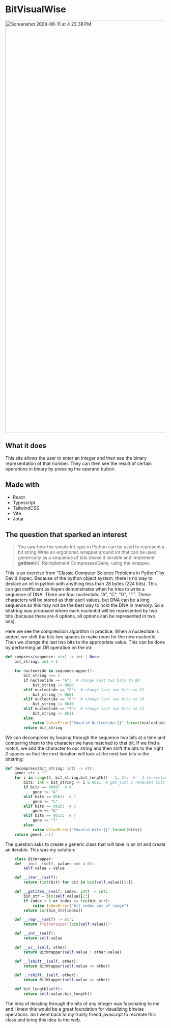# BitVisualWise

<img width="1295" alt="Screenshot 2024-06-11 at 4 23 38 PM" src="https://github.com/jacastanon01/BitVisualWise/assets/24418510/807de1a6-c165-4c95-a568-ea7d42ca971f">

## What it does

This site allows the user to enter an integer and then see the binary representation of that number. They can then see the result of certain operations in binary by pressing the operand button.

## Made with

- React
- Typescript
- TailwindCSS
- Vite
- Jotai

## The question that sparked an interest

> You saw how the simple int type in Python can be used to represent a bit string.Write an ergonomic wrapper around int that can be used generically as a sequence of bits (make it iterable and implement **getitem**()). Reimplement CompressedGene, using the wrapper.

This is an exercise from "Classic Computer Science Problems in Python" by David Kopec. Because of the python object system, there is no way to declare an int in python with anything less than 28 bytes (224 bits). This can get inefficient as Kopen demonstrates when he tries to write a sequence of DNA. There are four nucleotids: "A", "C", "G", "T". These characters will be stored as their ascii values, but DNA can be a long sequence so this may not be the best way to hold the DNA in memory. So a bitstring was proposed where each nucleotid will be represented by two bits (because there are 4 options, all options can be represented in two bits).

Here we see the compression algorithm in practice. When a nucleotide is added, we shift the bits two spaces to make room for the new nucleotid. Then we change the last two bits to the appropriate value. This can be done by performing an OR operation on the int:

```python
def compress(sequence: str) -> int | None:
    bit_string: int = 1

    for nucleotide in sequence.upper():
        bit_string <<= 2
        if nucleotide == "A":  # change last two bits to 00
            bit_string |= 0b00
        elif nucleotide == "C":  # change last two bits to 01
            bit_string |= 0b01
        elif nucleotide == "G":  # change last two bits to 10
            bit_string |= 0b10
        elif nucleotide == "T":  # change last two bits to 11
            bit_string |= 0b11
        else:
            raise ValueError("Invalid Nucleotide:{}".format(nucleotide))
        return bit_string
```

We can decompress by looping through the sequence two bits at a time and comparing them to the character we have matched to that bit. If we find a match, we add the character to our string and then shift the bits to the right 2 spaces so that the next iteration will look at the next two bits in the bitstring:

```python
def decompress(bit_string: int) -> str:
    gene: str = ""
    for i in range(0, bit_string.bit_length() - 1, 2):  # - 1 to exclude sentinel
        bits: int = bit_string >> i & 0b11  # get just 2 relevant bits
        if bits == 0b00:  # A
            gene += "A"
        elif bits == 0b01:  # C
            gene += "C"
        elif bits == 0b10:  # G
            gene += "G"
        elif bits == 0b11:  # T
            gene += "T"
        else:
            raise ValueError("Invalid bits:{}".format(bits))
    return gene[::-1]
```

The question asks to create a generic class that will take in an int and create an iterable. This was my solution:

```python
    class BitWrapper:
    def __init__(self, value: int = 0):
        self.value = value

    def __iter__(self):
        return (int(bit) for bit in bin(self.value)[2:])

    def __getitem__(self, index: int) -> int:
        bin_str = bin(self.value)[2:]
        if index < 0 or index >= len(bin_str):
            raise IndexError("Bit index out of range")
        return int(bin_str[index])

    def __repr__(self) -> str:
        return f"BitWrapper({bin(self.value)})"

    def __int__(self):
        return self.value

    def __or__(self, other):
        return BitWrapper(self.value | other.value)

    def __lshift__(self, other):
        return BitWrapper(self.value << other)

    def __rshift__(self, other):
        return BitWrapper(self.value >> other)

    def bit_length(self):
        return self.value.bit_length()
```

The idea of iterating through the bits of any integer was fascinating to me and I knew this would be a great foundation for visualizing bitwise operations. So I went back to my trusty friend javascript to recreate this class and bring this idea to the web.
